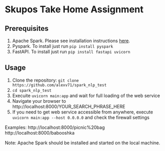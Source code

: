 # Skupos Take Home Assignment

## Prerequisites

1. Apache Spark. Please see installation instructions [here](https://spark.apache.org/downloads.html).
2. Pyspark. To install just run `pip install pyspark`
3. FastAPI. To install just run `pip install fastapi uvicorn`

## Usage
1. Clone the repository: `git clone https://github.com/alexv71/spark_nlp_test`
2. `cd spark_nlp_test`
3. Execuite `uvicorn main:app` and wait for full loading of the web service
4. Navigate your browser to http://localhost:8000/YOUR_SEARCH_PHRASE_HERE
5. If you need to get web service accessible from anywhere, execute `uvicorn main:app --host 0.0.0.0` and check the firewall settings

Examples:
http://localhost:8000/picnic%20bag
http://localhost:8000/babooshka

Note: Apache Spark should be installed and started on the local machine.

##

